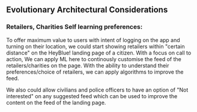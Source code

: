 ## Evolutionary Architectural Considerations

### Retailers, Charities Self learning preferences:

To offer maximum value to users with intent of logging on the app and turning on their location, we could start showing retailers within "certain distance" on the HeyBlue! landing page of a citizen. With a focus on call to action,  We can apply ML here to continously customise the feed of the retailers/charities on the page. With the ability to understand their preferences/choice of retailers, we can apply algorithms to improve the feed. 

We also could allow civilians and police officers to have an option of "Not interested" on any suggested feed which can be used to improve the content on the feed of the landing page. 
